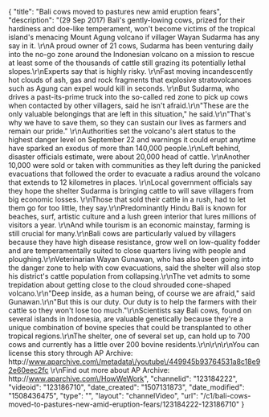 {
    "title": "Bali cows moved to pastures new amid eruption fears",
    "description": "(29 Sep 2017) Bali's gently-lowing cows, prized for their hardiness and doe-like temperament, won't become victims of the tropical island's menacing Mount Agung volcano if villager Wayan Sudarma has any say in it. \r\nA proud owner of 21 cows, Sudarma has been venturing daily into the no-go zone around the Indonesian volcano on a mission to rescue at least some of the thousands of cattle still grazing its potentially lethal slopes.\r\nExperts say that is highly risky. \r\nFast moving incandescently hot clouds of ash, gas and rock fragments that explosive stratovolcanoes such as Agung can expel would kill in seconds. \r\nBut Sudarma, who drives a past-its-prime truck into the so-called red zone to pick up cows when contacted by other villagers, said he isn't afraid.\r\n\"These are the only valuable belongings that are left in this situation,\" he said.\r\n\"That's why we have to save them, so they can sustain our lives as farmers and remain our pride.\" \r\nAuthorities set the volcano's alert status to the highest danger level on September 22 and warnings it could erupt anytime have sparked an exodus of more than 140,000 people.\r\nLeft behind, disaster officials estimate, were about 20,000 head of cattle. \r\nAnother 10,000 were sold or taken with communities as they left during the panicked evacuations that followed the order to evacuate a radius around the volcano that extends to 12 kilometres in places. \r\nLocal government officials say they hope the shelter Sudarma is bringing cattle to will save villagers from big economic losses. \r\nThose that sold their cattle in a rush, had to let them go for too little, they say.\r\nPredominantly Hindu Bali is known for beaches, surf, artistic culture and a lush green interior that lures millions of visitors a year. \r\nAnd while tourism is an economic mainstay, farming is still crucial for many.\r\nBali cows are particularly valued by villagers because they have high disease resistance, grow well on low-quality fodder and are temperamentally suited to close quarters living with people and ploughing.\r\nVeterinarian Wayan Gunawan, who has also been going into the danger zone to help with cow evacuations, said the shelter will also stop his district's cattle population from collapsing.\r\nThe vet admits to some trepidation about getting close to the cloud shrouded cone-shaped volcano.\r\n\"Deep inside, as a human being, of course we are afraid,\" said Gunawan.\r\n\"But this is our duty. Our duty is to help the farmers with their cattle so they won't lose too much.\"\r\nScientists say Bali cows, found on several islands in Indonesia, are valuable genetically because they're a unique combination of bovine species that could be transplanted to other tropical regions.\r\nThe shelter, one of several set up, can hold up to 700 cows and currently has a little over 200 bovine residents.\r\n\r\n\r\nYou can license this story through AP Archive: http:\/\/www.aparchive.com\/metadata\/youtube\/449945b93764531a8c18e92e60eec2fc \r\nFind out more about AP Archive: http:\/\/www.aparchive.com\/HowWeWork",
    "channelid": "123184222",
    "videoid": "123186710",
    "date_created": "1507131873",
    "date_modified": "1508436475",
    "type": "",
    "layout": "channelVideo",
    "url": "\/c1\/bali-cows-moved-to-pastures-new-amid-eruption-fears\/123184222-123186710"
}